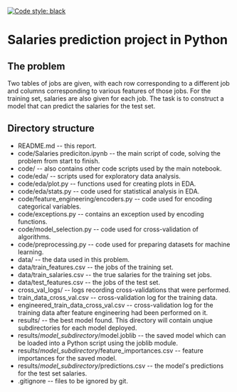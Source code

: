 [![Code style: black](https://img.shields.io/badge/code%20style-black-000000.svg)](https://github.com/psf/black)# Salaries prediction project in Python## The problemTwo tables of jobs are given, with each row corresponding to a different joband columns corresponding to various features of those jobs. For the trainingset, salaries are also given for each job. The task is to construct a modelthat can predict the salaries for the test set.## Directory structure* README.md -- this report.* code/Salaries prediciton.ipynb -- the main script of code, solving the problem from start to finish.* code/ -- also contains other code scripts used by the main notebook. * code/eda/ -- scripts used for exploratory data analysis.  * code/eda/plot.py -- functions used for creating plots in EDA.  * code/eda/stats.py -- code used for statistical analysis in EDA. * code/feature_engineering/encoders.py -- code used for encoding categorical variables. * code/exceptions.py -- contains an exception used by encoding functions. * code/model_selection.py -- code used for cross-validation of algorithms. * code/preprocessing.py -- code used for preparing datasets for machine learning.* data/ -- the data used in this problem. * data/train_features.csv -- the jobs of the training set. * data/train_salaries.csv -- the true salaries for the training set jobs. * data/test_features.csv -- the jobs of the test set.* cross_val_logs/ -- logs recording cross-validations that were performed. * train_data_cross_val.csv -- cross-validation log for the training data. * engineered_train_data_cross_val.csv -- cross-validation log for the training data after feature engineering had been performed on it.* results/ -- the best model found. This directory will contain unqiuesubdirectories for each model deployed. * results/_model\_subdirectory_/model.joblib -- the saved model which can be loaded into a Python script using the joblib module. * results/_model\_subdirectory_/feature_importances.csv -- feature importances for the saved model. * results/_model\_subdirectory_/predictions.csv -- the model's predictions for the test set salaries.* .gitignore -- files to be ignored by git.